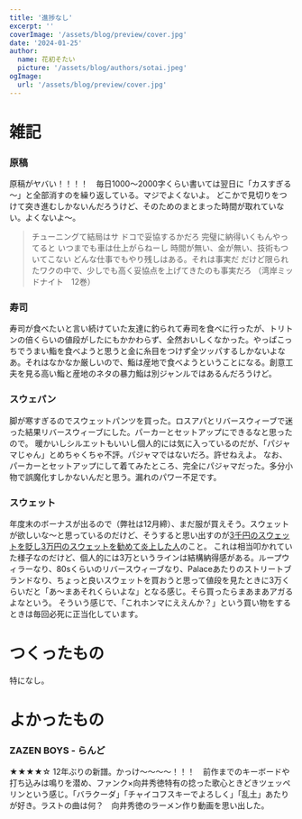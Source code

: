 ```yaml
---
title: '進捗なし'
excerpt: ''
coverImage: '/assets/blog/preview/cover.jpg'
date: '2024-01-25'
author:
  name: 花初そたい
  picture: '/assets/blog/authors/sotai.jpeg'
ogImage:
  url: '/assets/blog/preview/cover.jpg'
---
```

# 雑記
### 原稿
原稿がヤバい！！！！　毎日1000～2000字くらい書いては翌日に「カスすぎる～」と全部消すのを繰り返している。マジでよくないよ。
どこかで見切りをつけて突き進むしかないんだろうけど、そのためのまとまった時間が取れていない。よくないよ～。

> チューニングて結局はサ
ドコで妥協するかだろ
完璧に納得いくもんやってると
いつまでも車は仕上がらねーし
時間が無い、金が無い、技術もついてこない
どんな仕事でもやり残しはある。それは事実だ
だけど限られたワクの中で、少しでも高く妥協点を上げてきたのも事実だろ
（湾岸ミッドナイト　12巻）

### 寿司
寿司が食べたいと言い続けていた友達に釣られて寿司を食べに行ったが、トリトンの倍くらいの値段がしたにもかかわらず、全然おいしくなかった。やっぱこっちでうまい鮨を食べようと思うと金に糸目をつけず全ツッパするしかないよなあ。それはなかなか厳しいので、鮨は産地で食べようということになる。創意工夫を見る高い鮨と産地のネタの暴力鮨は別ジャンルではあるんだろうけど。

### スウェパン
脚が寒すぎるのでスウェットパンツを買った。ロスアパとリバースウィーブで迷った結果リバースウィーブにした。パーカーとセットアップにできるなと思ったので。
暖かいしシルエットもいいし個人的には気に入っているのだが、「パジャマじゃん」とめちゃくちゃ不評。パジャマではないだろ。許せねえよ。
なお、パーカーとセットアップにして着てみたところ、完全にパジャマだった。多分小物で誤魔化すしかないんだと思う。漏れのパワー不足です。

### スウェット
年度末のボーナスが出るので（弊社は12月締）、まだ服が買えそう。スウェットが欲しいな～と思っているのだけど、そうすると思い出すのが[3千円のスウェットを貶し3万円のスウェットを勧めて炎上した人](https://togetter.com/li/2294403)のこと。
これは相当叩かれていた様子なのだけど、個人的には3万というラインは結構納得感がある。ループウィラーなり、80sくらいのリバースウィーブなり、Palaceあたりのストリートブランドなり、ちょっと良いスウェットを買おうと思って値段を見たときに3万くらいだと「あ～まあそれくらいよな」となる感じ。そら買ったらまあまあアガるよなという。
そういう感じで、「これホンマにええんか？」という買い物をするときは毎回必死に正当化しています。

# つくったもの
特になし。

# よかったもの
### ZAZEN BOYS - らんど
★★★★☆
12年ぶりの新譜。かっけ～～～～！！！　前作までのキーボードや打ち込みは鳴りを潜め、ファンク×向井秀徳特有の捻った歌心ときどきツェッペリンという感じ。「バラクーダ」「チャイコフスキーでよろしく」「乱土」あたりが好き。ラストの曲は何？　向井秀徳のラーメン作り動画を思い出した。